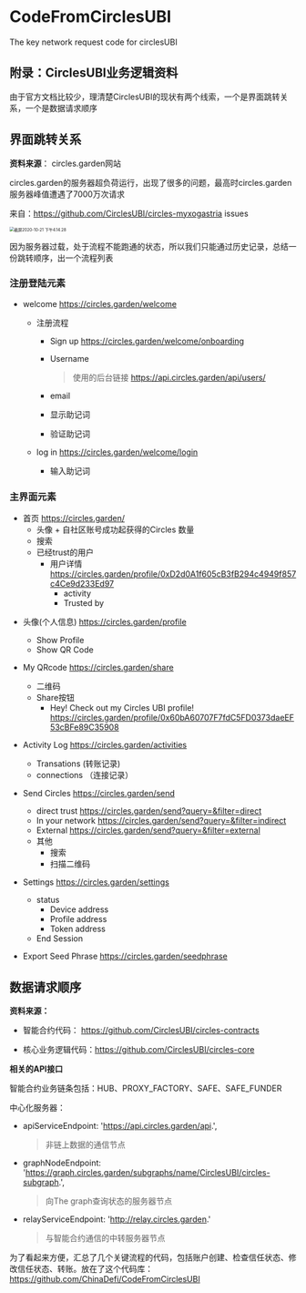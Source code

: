# CodeFromCirclesUBI
The key network request code for circlesUBI



## 附录：CirclesUBI业务逻辑资料

由于官方文档比较少，理清楚CirclesUBI的现状有两个线索，一个是界面跳转关系，一个是数据请求顺序

## 界面跳转关系

**资料来源**： circles.garden网站

circles.garden的服务器超负荷运行，出现了很多的问题，最高时circles.garden服务器峰值遭遇了7000万次请求

来自：https://github.com/CirclesUBI/circles-myxogastria issues

<img src="/Users/hwb/Desktop/%25E6%2588%25AA%25E5%25B1%258F2020-10-21%2520%25E4%25B8%258B%25E5%258D%25884.14.28.png" alt="截屏2020-10-21 下午4.14.28" style="zoom:50%;" />

因为服务器过载，处于流程不能跑通的状态，所以我们只能通过历史记录，总结一份跳转顺序，出一个流程列表



### 注册登陆元素

- welcome https://circles.garden/welcome

  - 注册流程

    - Sign up https://circles.garden/welcome/onboarding

    - Username 

      > 使用的后台链接 https://api.circles.garden/api/users/

    - email

    - 显示助记词

    - 验证助记词

  - log in  https://circles.garden/welcome/login

    - 输入助记词

    

### 主界面元素

- 首页 https://circles.garden/
  - 头像 + 自社区账号成功起获得的Circles 数量
  - 搜索
  - 已经trust的用户
    - 用户详情 https://circles.garden/profile/0xD2d0A1f605cB3fB294c4949f857c4Ce9d233Ed97
      - activity
      - Trusted by

* 头像(个人信息) https://circles.garden/profile
  * Show Profile
  * Show QR Code

* My QRcode https://circles.garden/share
  * 二维码
  * Share按钮 
    * Hey! Check out my Circles UBI profile! https://circles.garden/profile/0x60bA60707F7fdC5FD0373daeEF53cBFe89C35908
* Activity Log https://circles.garden/activities 
  * Transations  (转账记录)
  * connections （连接记录）
* Send Circles https://circles.garden/send
  *   direct trust https://circles.garden/send?query=&filter=direct
  *   In your network https://circles.garden/send?query=&filter=indirect
  *   External https://circles.garden/send?query=&filter=external
  *   其他
      * 搜索
      * 扫描二维码
* Settings https://circles.garden/settings
  * status
    * Device address
    * Profile address
    * Token address
  * End Session
* Export Seed Phrase https://circles.garden/seedphrase



## 数据请求顺序

**资料来源：**

- 智能合约代码： https://github.com/CirclesUBI/circles-contracts

- 核心业务逻辑代码：https://github.com/CirclesUBI/circles-core

  

**相关的API接口**

智能合约业务链条包括：HUB、PROXY_FACTORY、SAFE、SAFE_FUNDER

中心化服务器：

- apiServiceEndpoint: 'https://api.circles.garden/api.',

  > 非链上数据的通信节点

- graphNodeEndpoint: 'https://graph.circles.garden/subgraphs/name/CirclesUBI/circles-subgraph.',

  > 向The graph查询状态的服务器节点

- relayServiceEndpoint: 'http://relay.circles.garden.'

  >  与智能合约通信的中转服务器节点



为了看起来方便，汇总了几个关键流程的代码，包括账户创建、检查信任状态、修改信任状态、转账。放在了这个代码库：https://github.com/ChinaDefi/CodeFromCirclesUBI



